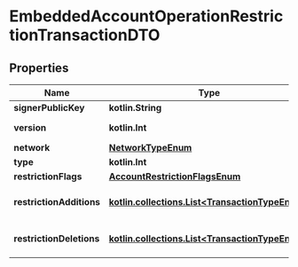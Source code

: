 
# EmbeddedAccountOperationRestrictionTransactionDTO

## Properties
Name | Type | Description | Notes
------------ | ------------- | ------------- | -------------
**signerPublicKey** | **kotlin.String** | Public key. | 
**version** | **kotlin.Int** | Entity version. | 
**network** | [**NetworkTypeEnum**](NetworkTypeEnum.md) |  | 
**type** | **kotlin.Int** |  | 
**restrictionFlags** | [**AccountRestrictionFlagsEnum**](AccountRestrictionFlagsEnum.md) |  | 
**restrictionAdditions** | [**kotlin.collections.List&lt;TransactionTypeEnum&gt;**](TransactionTypeEnum.md) | Account restriction additions. | 
**restrictionDeletions** | [**kotlin.collections.List&lt;TransactionTypeEnum&gt;**](TransactionTypeEnum.md) | Account restriction deletions. | 



